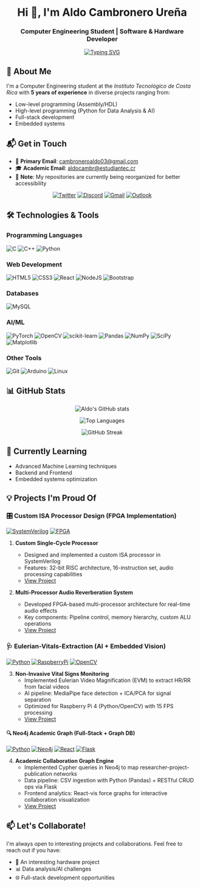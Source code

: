 <h1 align="center">Hi 👋, I'm Aldo Cambronero Ureña</h1>
<h3 align="center">Computer Engineering Student | Software & Hardware Developer</h3>

<p align="center">
  <a href="https://git.io/typing-svg"><img src="https://readme-typing-svg.demolab.com?font=Fira+Code&pause=1000&color=22C3F7&center=true&vCenter=true&width=435&lines=Low-level+programming+enthusiast;AI+and+Data+Science+learner;Full-stack+developer" alt="Typing SVG" /></a>
</p>

## 🚀 About Me

I'm a Computer Engineering student at the *Instituto Tecnológico de Costa Rica* with **5 years of experience** in diverse projects ranging from:
- Low-level programming (Assembly/HDL)
- High-level programming (Python for Data Analysis & AI)
- Full-stack development
- Embedded systems

## 📬 Get in Touch

- 📧 **Primary Email**: [cambroneroaldo03@gmail.com](mailto:cambroneroaldo03@gmail.com)
- 🎓 **Academic Email**: [aldocambr@estudiantec.cr](mailto:aldocambr@estudiantec.cr)
- 📄 **Note**: My repositories are currently being reorganized for better accessibility

<div align="center">

[![Twitter](https://img.shields.io/badge/Twitter-1DA1F2?style=for-the-badge&logo=twitter&logoColor=white)](https://twitter.com/cambroneroaldo)
[![Discord](https://img.shields.io/badge/Discord-5865F2?style=for-the-badge&logo=discord&logoColor=white)](https://discord.gg/daval03)
[![Gmail](https://img.shields.io/badge/Gmail-D14836?style=for-the-badge&logo=gmail&logoColor=white)](mailto:cambroneroaldo03@gmail.com)
[![Outlook](https://img.shields.io/badge/Microsoft_Outlook-0078D4?style=for-the-badge&logo=microsoft-outlook&logoColor=white)](mailto:aldocambr@estudiantec.cr)

</div>

## 🛠️ Technologies & Tools

### Programming Languages
![C](https://img.shields.io/badge/c-%2300599C.svg?style=for-the-badge&logo=c&logoColor=white)
![C++](https://img.shields.io/badge/c++-%2300599C.svg?style=for-the-badge&logo=c%2B%2B&logoColor=white)
![Python](https://img.shields.io/badge/python-3670A0?style=for-the-badge&logo=python&logoColor=ffdd54)

### Web Development
![HTML5](https://img.shields.io/badge/html5-%23E34F26.svg?style=for-the-badge&logo=html5&logoColor=white)
![CSS3](https://img.shields.io/badge/css3-%231572B6.svg?style=for-the-badge&logo=css3&logoColor=white)
![React](https://img.shields.io/badge/react-%2320232a.svg?style=for-the-badge&logo=react&logoColor=%2361DAFB)
![NodeJS](https://img.shields.io/badge/node.js-6DA55F?style=for-the-badge&logo=node.js&logoColor=white)
![Bootstrap](https://img.shields.io/badge/bootstrap-%238511FA.svg?style=for-the-badge&logo=bootstrap&logoColor=white)

### Databases
![MySQL](https://img.shields.io/badge/mysql-%2300f.svg?style=for-the-badge&logo=mysql&logoColor=white)

### AI/ML
![PyTorch](https://img.shields.io/badge/PyTorch-%23EE4C2C.svg?style=for-the-badge&logo=PyTorch&logoColor=white)
![OpenCV](https://img.shields.io/badge/OpenCV-%23white.svg?style=for-the-badge&logo=OpenCV&logoColor=white)
![scikit-learn](https://img.shields.io/badge/scikit--learn-%23F7931E.svg?style=for-the-badge&logo=scikit-learn&logoColor=white)
![Pandas](https://img.shields.io/badge/pandas-%23150458.svg?style=for-the-badge&logo=pandas&logoColor=white)
![NumPy](https://img.shields.io/badge/numpy-%23013243.svg?style=for-the-badge&logo=numpy&logoColor=white)
![SciPy](https://img.shields.io/badge/SciPy-%230C55A5.svg?style=for-the-badge&logo=scipy&logoColor=%white)
![Matplotlib](https://img.shields.io/badge/Matplotlib-%23ffffff.svg?style=for-the-badge&logo=Matplotlib&logoColor=black)

### Other Tools
![Git](https://img.shields.io/badge/git-%23F05033.svg?style=for-the-badge&logo=git&logoColor=white)
![Arduino](https://img.shields.io/badge/-Arduino-00979D?style=for-the-badge&logo=Arduino&logoColor=white)
![Linux](https://img.shields.io/badge/Linux-FCC624?style=for-the-badge&logo=linux&logoColor=black)

## 📊 GitHub Stats

<div align="center">
  
![Aldo's GitHub stats](https://github-readme-stats.vercel.app/api?username=daval03&show_icons=true&theme=radical)
  
![Top Languages](https://github-readme-stats.vercel.app/api/top-langs/?username=daval03&layout=compact&theme=radical)
  
![GitHub Streak](https://github-readme-streak-stats.herokuapp.com/?user=daval03&theme=radical)

</div>

## 🌱 Currently Learning
- Advanced Machine Learning techniques
- Backend and Frontend 
- Embedded systems optimization

## 💡 Projects I'm Proud Of
### 🎛️ Custom ISA Processor Design (FPGA Implementation)
[![SystemVerilog](https://img.shields.io/badge/SystemVerilog-0181FF?style=flat&logo=verilog&logoColor=white)](https://github.com/Daval03/rey1027_computer_architecture_1_2023)
[![FPGA](https://img.shields.io/badge/FPGA-%23DD0031.svg?style=flat&logo=xilinx&logoColor=white)](https://github.com/Daval03/Arquitectura-de-computadores-II)

1. **Custom Single-Cycle Processor**  
   - Designed and implemented a custom ISA processor in SystemVerilog
   - Features: 32-bit RISC architecture, 16-instruction set, audio processing capabilities
   - [View Project](https://github.com/Daval03/rey1027_computer_architecture_1_2023)

2. **Multi-Processor Audio Reverberation System**  
   - Developed FPGA-based multi-processor architecture for real-time audio effects
   - Key components: Pipeline control, memory hierarchy, custom ALU operations
   - [View Project](https://github.com/sebas0163/Arquitectura-de-computadores-II/tree/dev_procesador)

### 🩺 Eulerian-Vitals-Extraction (AI + Embedded Vision)
[![Python](https://img.shields.io/badge/Python-3776AB?style=flat&logo=python&logoColor=white)](https://github.com/Daval03/Eulerian-Vitals-Extraction)
[![RaspberryPi](https://img.shields.io/badge/Raspberry%20Pi-A22846?style=flat&logo=raspberrypi&logoColor=white)](https://github.com/Daval03/Eulerian-Vitals-Extraction)
[![OpenCV](https://img.shields.io/badge/OpenCV-5C3EE8?style=flat&logo=opencv&logoColor=white)](https://github.com/Daval03/Eulerian-Vitals-Extraction)

3. **Non-Invasive Vital Signs Monitoring**  
   - Implemented Eulerian Video Magnification (EVM) to extract HR/RR from facial videos
   - AI pipeline: MediaPipe face detection + ICA/PCA for signal separation
   - Optimized for Raspberry Pi 4 (Python/OpenCV) with 15 FPS processing
   - [View Project](https://github.com/Daval03/Eulerian-Vitals-Extraction)

#### 🔍 Neo4j Academic Graph (Full-Stack + Graph DB)

[![Python](https://img.shields.io/badge/Python-3776AB?style=flat&logo=python&logoColor=white)](https://github.com/Daval03/BasesDeDatosAvanzados.Proyecto1)
[![Neo4j](https://img.shields.io/badge/Neo4j-008CC1?style=flat&logo=neo4j&logoColor=white)](https://github.com/Daval03/BasesDeDatosAvanzados.Proyecto1)
[![React](https://img.shields.io/badge/React-61DAFB?style=flat&logo=react&logoColor=black)](https://github.com/Daval03/BasesDeDatosAvanzados.Proyecto1)
[![Flask](https://img.shields.io/badge/Flask-000000?style=flat&logo=flask&logoColor=white)](https://github.com/Daval03/BasesDeDatosAvanzados.Proyecto1)

4. **Academic Collaboration Graph Engine**  
   - Implemented Cypher queries in Neo4j to map researcher-project-publication networks
   - Data pipeline: CSV ingestion with Python (Pandas) + RESTful CRUD ops via Flask
   - Frontend analytics: React-vis force graphs for interactive collaboration visualization
   - [View Project](https://github.com/Daval03/BasesDeDatosAvanzados.Proyecto1/tree/main)



## 📫 Let's Collaborate!
I'm always open to interesting projects and collaborations. Feel free to reach out if you have:
- 🤖 An interesting hardware project
- 📊 Data analysis/AI challenges
- 🌐 Full-stack development opportunities
